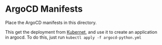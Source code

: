 # ArgoCD Manifests

Place the ArgoCD manifests in this directory.

This get the deployment from [Kubernet](https://github.com/jamesconfy/kubernetes/tree/main/python-manifests), and use it to create an application in argocd.
To do this, just run `kubectl apply -f argocd-python.yml`
